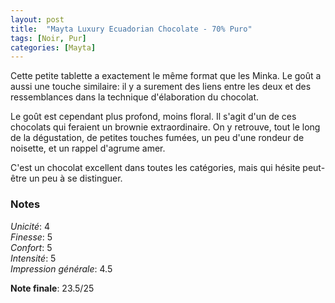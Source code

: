 ```yaml
---
layout: post
title:  "Mayta Luxury Ecuadorian Chocolate - 70% Puro"
tags: [Noir, Pur] 
categories: [Mayta]
---
```


Cette petite tablette a exactement le même format que les Minka. Le goût a aussi une touche similaire: il y a surement des liens entre les deux et des ressemblances dans la technique d'élaboration du chocolat.

Le goût est cependant plus profond, moins floral. Il s'agit d'un de ces chocolats qui feraient un brownie extraordinaire. On y retrouve, tout le long de la dégustation, de petites touches fumées, un peu d'une rondeur de noisette, et un rappel d'agrume amer.

C'est un chocolat excellent dans toutes les catégories, mais qui hésite peut-être un peu à se distinguer.



### Notes

_Unicité_: 4  
_Finesse_: 5  
_Confort_: 5  
_Intensité_: 5  
_Impression générale_: 4.5

**Note finale**: 23.5/25